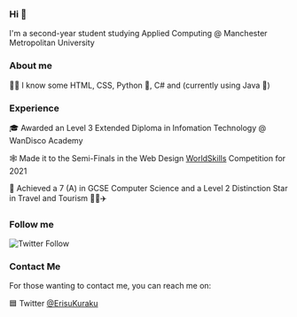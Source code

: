 ### Hi 👋

I'm a second-year student studying Applied Computing @ Manchester Metropolitan University

### About me

👨‍💻 I know some HTML, CSS, Python 🐍, C# and (currently using Java 🍵)

### Experience

🎓 Awarded an Level 3 Extended Diploma in Infomation Technology @ WanDisco Academy

🕸 Made it to the Semi-Finals in the Web Design [WorldSkills](https://www.worldskillsuk.org/competitions/web-design/) Competition for 2021

🏫 Achieved a 7 (A) in GCSE Computer Science and a Level 2 Distinction Star in Travel and Tourism 👨‍✈️✈️

### Follow me

<img alt="Twitter Follow" src="https://img.shields.io/twitter/follow/ErisuKuraku?style=social">

### Contact Me

For those wanting to contact me, you can reach me on:

🟦 Twitter [@ErisuKuraku](https://www.twitter.com/ErisuKuraku)

